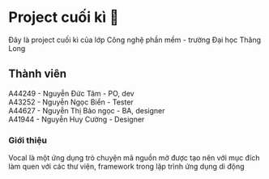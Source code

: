 # Project cuối kì 👋
Đây là project cuối kì của lớp Công nghệ phần mềm - trường Đại học Thăng Long

## Thành viên
A44249 - Nguyễn Đức Tâm - PO, dev<br/>
A43252 - Nguyễn Ngọc Biển - Tester<br/>
A44627 - Nguyễn Thị Bảo ngọc - BA, designer<br/>
A41944 - Nguyễn Huy Cường - Designer<br/>

### Giới thiệu
Vocal là một ứng dụng trò chuyện mã nguồn mở được tạo nên với mục đích làm quen với các thư viện, framework trong lập trình ứng dụng di động
